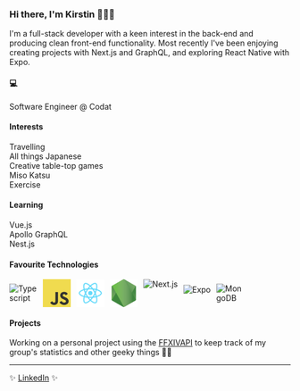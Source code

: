 ### Hi there, I'm Kirstin 🧑🏼‍💻

I'm a full-stack developer with a keen interest in the back-end and producing clean front-end functionality. Most recently I've been enjoying creating projects with Next.js and GraphQL, and exploring React Native with Expo.

#### 💻

Software Engineer @ Codat

#### Interests

Travelling  
All things Japanese  
Creative table-top games  
Miso Katsu  
Exercise  

#### Learning

Vue.js  
Apollo GraphQL  
Nest.js  

#### Favourite Technologies
<div style="display: flex; align-items: center;">
<Img src="https://upload.wikimedia.org/wikipedia/commons/thumb/4/4c/Typescript_logo_2020.svg/800px-Typescript_logo_2020.svg.png" alt="Typescript" width="50px"/>
<Img  style="padding-left: 10px" src="https://raw.githubusercontent.com/github/explore/80688e429a7d4ef2fca1e82350fe8e3517d3494d/topics/javascript/javascript.png" height="50px" alt="Javascript"/>
<Img style="padding-left:10px" src="https://raw.githubusercontent.com/github/explore/80688e429a7d4ef2fca1e82350fe8e3517d3494d/topics/react/react.png" height="50px" alt="React"/>
<Img style="padding-left:10px" src="https://raw.githubusercontent.com/github/explore/80688e429a7d4ef2fca1e82350fe8e3517d3494d/topics/nodejs/nodejs.png" height="50px" alt="Node.js"/>
<Img style="padding-left:10px" src="https://external-content.duckduckgo.com/iu/?u=https%3A%2F%2Fseeklogo.com%2Fimages%2FN%2Fnext-js-logo-7929BCD36F-seeklogo.com.png&f=1&nofb=1" height="50px"  alt="Next.js"/>
<Img style="padding-left:10px" src="https://external-content.duckduckgo.com/iu/?u=https%3A%2F%2Fmiro.medium.com%2Fmax%2F1200%2F1*OwTgC3_fZg3lUg7Nc17F8Q.png&f=1&nofb=1" height="30px" alt="Expo" />
<Img style="padding-left:10px" src="https://camo.githubusercontent.com/eb544c0262556ace11312855c8a322541c093b7b0529b2a54175f8141174e924/68747470733a2f2f68617272796c696e3334392e6769746875622e696f2f48617272792d4c696e2d506572736f6e616c2d576562736974652f696d616765732f6d6f6e676f64622e706e67" alt="MongoDB" width="50px"/>
</div>

#### Projects

Working on a personal project using the [FFXIVAPI](https://github.com/xivapi) to keep track of my group's statistics and other geeky things 💪🏼

---


✨ [LinkedIn](https://www.linkedin.com/in/kirstinmbuchanan/) ✨

<!--
**kirstinbuchanan/kirstinbuchanan** is a ✨ _special_ ✨ repository because its `README.md` (this file) appears on your GitHub profile.

Here are some ideas to get you started:

- 🔭 I’m currently working on ...
- 🌱 I’m currently learning ...
- 👯 I’m looking to collaborate on ...
- 🤔 I’m looking for help with ...
- 💬 Ask me about ...
- 📫 How to reach me: ...
- 😄 Pronouns: ...
- ⚡ Fun fact: ...
-->
